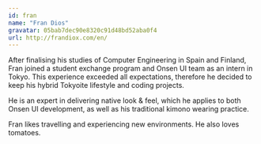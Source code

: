 ```yaml
---
id: fran
name: "Fran Dios"
gravatar: 05bab7dec90e8320c91d48bd52aba0f4
url: http://frandiox.com/en/
---
```


After finalising his studies of Computer Engineering in Spain and Finland, Fran joined a student exchange program and Onsen UI team as an intern in Tokyo. This experience exceeded all expectations, therefore he decided to keep his hybrid Tokyoite lifestyle and coding projects.

He is an expert in delivering native look & feel, which he applies to both Onsen UI development, as well as his traditional kimono wearing practice.

Fran likes travelling and experiencing new environments. He also loves tomatoes.

